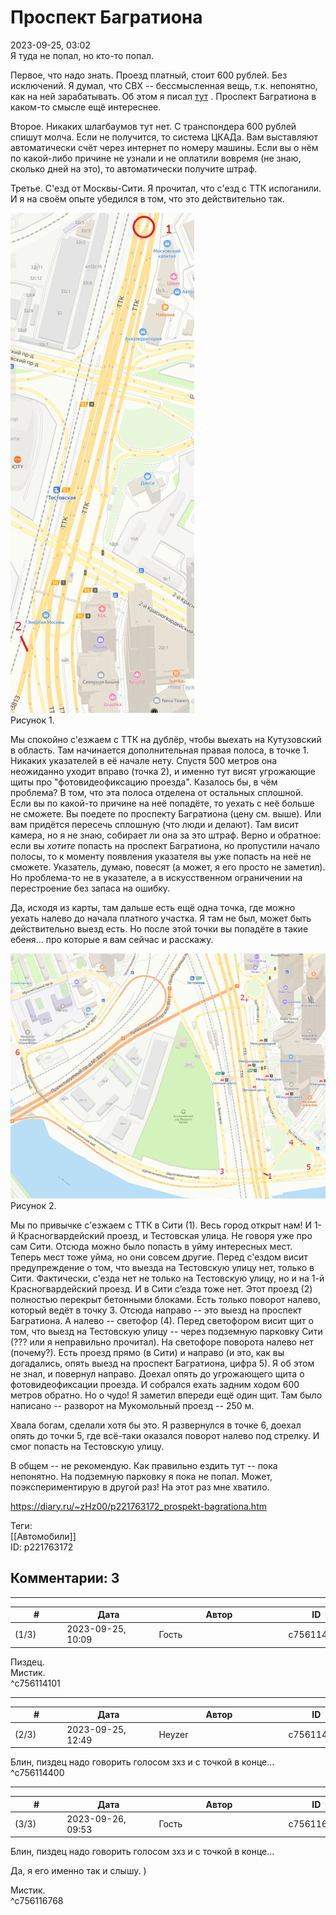 Проспект Багратиона
===================

  
2023-09-25, 03:02  
 Я туда не попал, но кто-то попал.   
   
 Первое, что надо знать. Проезд платный, стоит 600 рублей. Без исключений. Я думал, что СВХ -- бессмысленная вещь, т.к. непонятно, как на ней зарабатывать. Об этом я писал  [тут](Северо-восточная%20хорда)  . Проспект Багратиона в каком-то смысле ещё интереснее.   
   
 Второе. Никаких шлагбаумов тут нет. С транспондера 600 рублей спишут молча. Если не получится, то система ЦКАДа. Вам выставляют автоматически счёт через интернет по номеру машины. Если вы о нём по какой-либо причине не узнали и не оплатили вовремя (не знаю, сколько дней на это), то автоматически получите штраф.   
   
 Третье. С'езд от Москвы-Сити. Я прочитал, что с'езд с ТТК испоганили. И я на своём опыте убедился в том, что это действительно так.   
   
   [![](pics/WgFoVl.png)](https://yapx.ru/image/WgFoV)    
 Рисунок 1.    
   
 Мы спокойно с'езжаем с ТТК на дублёр, чтобы выехать на Кутузовский в область. Там начинается дополнительная правая полоса, в точке 1. Никаких указателей в её начале нету. Спустя 500 метров она неожиданно уходит вправо (точка 2), и именно тут висят угрожающие щиты про "фотовидеофиксацию проезда". Казалось бы, в чём проблема? В том, что эта полоса отделена от остальных сплошной. Если вы по какой-то причине на неё попадёте, то уехать с неё больше не сможете. Вы поедете по проспекту Багратиона (цену см. выше). Или вам придётся пересечь сплошную (что люди и делают). Там висит камера, но я не знаю, собирает ли она за это штраф. Верно и обратное: если вы  *хотите*  попасть на проспект Багратиона, но пропустили начало полосы, то к моменту появления указателя вы уже попасть на неё не сможете. Указатель, думаю, повесят (а может, я его просто не заметил). Но проблема-то не в указателе, а в искусственном ограничении на перестроение без запаса на ошибку.   
   
 Да, исходя из карты, там дальше есть ещё одна точка, где можно уехать налево до начала платного участка. Я там не был, может быть действительно выезд есть. Но после этой точки вы попадёте в такие ебеня... про которые я вам сейчас и расскажу.   
   
   [![](pics/WgFoUl.png)](https://yapx.ru/image/WgFoU)    
 Рисунок 2.    
   
 Мы по привычке с'езжаем с ТТК в Сити (1). Весь город открыт нам! И 1-й Красногвардейский проезд, и Тестовская улица. Не говоря уже про сам Сити. Отсюда можно было попасть в уйму интересных мест. Теперь мест тоже уйма, но они совсем другие. Перед с'ездом висит предупреждение о том, что выезда на Тестовскую улицу нет, только в Сити. Фактически, с'езда нет не только на Тестовскую улицу, но и на 1-й Красногвардейский проезд. И в Сити с’езда тоже нет. Этот проезд (2) полностью перекрыт бетонными блоками. Есть только поворот налево, который ведёт в точку 3. Отсюда направо -- это выезд на проспект Багратиона. А налево -- светофор (4). Перед светофором висит щит о том, что выезд на Тестовскую улицу -- через подземную парковку Сити (??? или я неправильно прочитал). На светофоре поворота налево нет (почему?). Есть проезд прямо (в Сити) и направо (и это, как вы догадались, опять выезд на проспект Багратиона, цифра 5). Я об этом не знал, и повернул направо. Доехал опять до угрожающего щита о фотовидеофиксации проезда. И собрался ехать задним ходом 600 метров обратно. Но о чудо! Я заметил впереди ещё один щит. Там было написано -- разворот на Мукомольный проезд -- 250 м.   
   
 Хвала богам, сделали хотя бы это. Я развернулся в точке 6, доехал опять до точки 5, где всё-таки оказался поворот налево под стрелку. И смог попасть на Тестовскую улицу.   
   
 В общем -- не рекомендую. Как правильно ездить тут -- пока непонятно. На подземную парковку я пока не попал. Может, поэкспериментирую в другой раз! На этот раз мне хватило.   
  
<https://diary.ru/~zHz00/p221763172_prospekt-bagrationa.htm>  
  
Теги:  
[[Автомобили]]  
ID: p221763172  


Комментарии: 3
--------------

  


---



|         #         |              Дата              |                     Автор                     |           ID           |
| --- | --- | --- | --- |
| (1/3) | 2023-09-25, 10:09 | Гость | c756114101 |

  
 Пиздец.   
 Мистик.   
 ^c756114101

---



|         #         |              Дата              |                     Автор                     |           ID           |
| --- | --- | --- | --- |
| (2/3) | 2023-09-25, 12:49 | Heyzer | c756114400 |

  
 Блин, пиздец надо говорить голосом зхз и с точкой в конце…   
 ^c756114400

---



|         #         |              Дата              |                     Автор                     |           ID           |
| --- | --- | --- | --- |
| (3/3) | 2023-09-26, 09:53 | Гость | c756116768 |

  
  Блин, пиздец надо говорить голосом зхз и с точкой в конце…    
   
 Да, я его именно так и слышу. )   
   
 Мистик.   
 ^c756116768